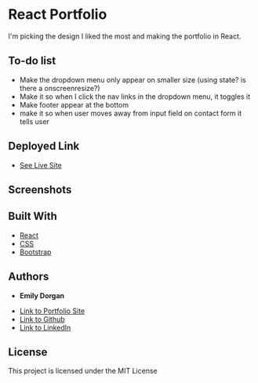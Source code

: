 # React Portfolio

I'm picking the design I liked the most and making the portfolio in React.

## To-do list

* Make the dropdown menu only appear on smaller size (using state? is there a onscreenresize?)
* Make it so when I click the nav links in the dropdown menu, it toggles it
* Make footer appear at the bottom
* make it so when user moves away from input field on contact form it tells user

## Deployed Link

* [See Live Site]()

## Screenshots

## Built With

* [React](https://reactjs.org/)
* [CSS](https://developer.mozilla.org/en-US/docs/Web/CSS)
* [Bootstrap](https://getbootstrap.com/)


## Authors

* **Emily Dorgan** 

- [Link to Portfolio Site](https://emdorgan.github.io/updated-portfolio/)
- [Link to Github](https://github.com/emdorgan)
- [Link to LinkedIn](https://www.linkedin.com/in/emily-dorgan/)

## License

This project is licensed under the MIT License